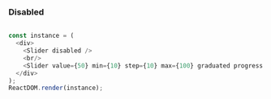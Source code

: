 
### Disabled

<!--start-code-->
```js

const instance = (
  <div>
    <Slider disabled />
    <br/>
    <Slider value={50} min={10} step={10} max={100} graduated progress disabled />
  </div>
);
ReactDOM.render(instance);
```
<!--end-code-->
